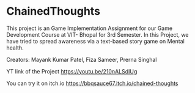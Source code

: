 # ChainedThoughts

This  project is an Game Implementation Assignment for our Game Development Course at VIT- Bhopal for 3rd Semester. In this Project, we have tried to spread awareness via a text-based story game on Mental health.

Creators: Mayank Kumar Patel, Fiza Sameer, Prerna Singhal


YT link of the Project
https://youtu.be/210nALSdIUg

You can try it on itch.io
https://bbqsauce67.itch.io/chained-thoughts
